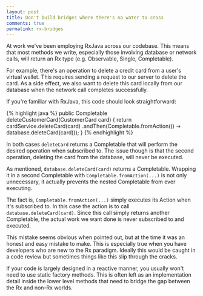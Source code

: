 ```yaml
---
layout: post
title: Don't build bridges where there's no water to cross
comments: true
permalink: rx-bridges
---
```


<!-- excerpt.start -->
At work we've been employing RxJava across our codebase. This means that most methods we write, especially those involving database or network calls, will return an Rx type (e.g. Observable, Single, Completable).

For example, there's an operation to delete a credit card from a user's virtual wallet. This requires sending a request to our server to delete the card. As a side effect, we also want to delete this card locally from our database when the network call completes successfully.
<!-- excerpt.end -->

If you're familiar with RxJava, this code should look straightforward:

{% highlight java %}
public Completable deleteCustomerCard(CustomerCard card) {
    return cardService.deleteCard(card)
            .andThen(Completable.fromAction(() -> database.deleteCard(card)));
}
{% endhighlight %}

In both cases `deleteCard` returns a Completable that will perform the desired operation when subscribed to. The issue though is that the second operation, deleting the card from the database, will never be executed.

As mentioned, `database.deleteCard(card)` returns a Completable. Wrapping it in a second Completable with `Completable.fromAction(...)` is not only unnecessary, it actually prevents the nested Completable from ever executing.

The fact is, `Completable.fromAction(...)` simply executes its Action when it's subscribed to. In this case the action is to call `database.deleteCard(card)`. Since this call simply returns another Completable, the actual work we want done is never subscribed to and executed.

This mistake seems obvious when pointed out, but at the time it was an honest and easy mistake to make. This is especially true when you have developers who are new to the Rx paradigm. Ideally this would be caught in a code review but sometimes things like this slip through the cracks.

If your code is largely designed in a reactive manner, you usually won't need to use static factory methods. This is often left as an implementation detail inside the lower level methods that need to bridge the gap between the Rx and non-Rx worlds.
